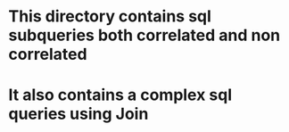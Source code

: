 # This directory contains sql subqueries both correlated and non correlated 
# It also contains a complex sql queries using Join